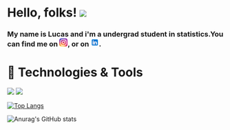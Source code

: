 <!-- Actual text -->
# Hello, folks! <img src="https://raw.githubusercontent.com/MartinHeinz/MartinHeinz/master/wave.gif" width="30px">
###  My name is Lucas and i'm a undergrad student in statistics.You can find me on [![Twitter][1.2]][1], or on [![LinkedIn][2.2]][2].
# 🔧 Technologies & Tools

![](https://img.shields.io/badge/Code-Python-informational?style=flat&logo=Python&logoColor=white&color=blueviolet)
![](https://img.shields.io/badge/Code-R-informational?style=flat&logo=R&logoColor=white&color=blueviolet)



<!-- Icons -->

[1.2]: https://github.com/pcastr/pcastr/blob/main/assets/insta.png
[2.2]: https://github.com/pcastr/pcastr/blob/main/assets/ln.png

<!-- Links to your social media accounts -->
[1]: https://www.instagram.com/pontesok/
[2]: https://www.linkedin.com/in/pcastr/


[![Top Langs](https://github-readme-stats.vercel.app/api/top-langs/?username=pcastr)](https://github.com/anuraghazra/github-readme-stats)

![Anurag's GitHub stats](https://github-readme-stats.vercel.app/api?username=pcastr&show_icons=true&theme=synthwave)

<!--
**pcastr/pcastr** is a ✨ _special_ ✨ repository because its `README.md` (this file) appears on your GitHub profile.

Here are some ideas to get you started:

- 🔭 I’m currently working on ...
- 🌱 I’m currently learning ...
- 👯 I’m looking to collaborate on ...
- 🤔 I’m looking for help with ...
- 💬 Ask me about ...
- 📫 How to reach me: ...
- 😄 Pronouns: ...
- ⚡ Fun fact: ...
-->
